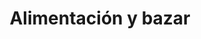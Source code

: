 ---
title: "Alimentación y bazar"
url: /talavera-de-la-reina/alimentacion-y-bazar/
shop: Lebensmittel
---